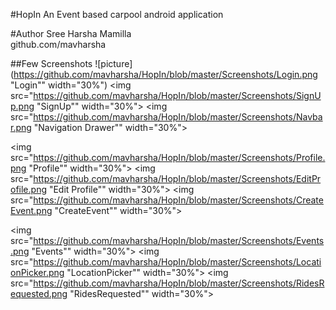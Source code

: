 #HopIn
An Event based carpool android application

#Author
Sree Harsha Mamilla <br/>
github.com/mavharsha


##Few Screenshots
![picture](https://github.com/mavharsha/HopIn/blob/master/Screenshots/Login.png "Login"" width="30%")
<img src="https://github.com/mavharsha/HopIn/blob/master/Screenshots/SignUp.png "SignUp"" width="30%"></img> 
<img src="https://github.com/mavharsha/HopIn/blob/master/Screenshots/Navbar.png "Navigation Drawer"" width="30%"></img> 


<img src="https://github.com/mavharsha/HopIn/blob/master/Screenshots/Profile.png "Profile"" width="30%"></img> 
<img src="https://github.com/mavharsha/HopIn/blob/master/Screenshots/EditProfile.png "Edit Profile"" width="30%"></img> 
<img src="https://github.com/mavharsha/HopIn/blob/master/Screenshots/CreateEvent.png "CreateEvent"" width="30%"></img> 


<img src="https://github.com/mavharsha/HopIn/blob/master/Screenshots/Events.png "Events"" width="30%"></img> 
<img src="https://github.com/mavharsha/HopIn/blob/master/Screenshots/LocationPicker.png "LocationPicker"" width="30%"></img> 
<img src="https://github.com/mavharsha/HopIn/blob/master/Screenshots/RidesRequested.png "RidesRequested"" width="30%"></img> 
